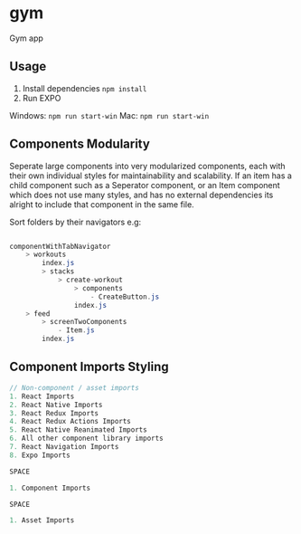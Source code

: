 # gym

Gym app

## Usage
1) Install dependencies
```npm install```
2) Run EXPO


Windows:
```npm run start-win```
Mac:
```npm run start-win```

## Components Modularity

Seperate large components into very modularized components, each with their own individual styles for maintainability and scalability. If an item has a child component such as a Seperator component, or an Item component which does not use many styles, and has no external dependencies its alright to include that component in the same file.

Sort folders by their navigators e.g:

```c#

componentWithTabNavigator
    > workouts
        index.js
        > stacks
            > create-workout
                > components
                    - CreateButton.js
                index.js
    > feed
        > screenTwoComponents
            - Item.js
        index.js


```

## Component Imports Styling

```js
// Non-component / asset imports
1. React Imports
2. React Native Imports
3. React Redux Imports
4. React Redux Actions Imports
5. React Native Reanimated Imports
6. All other component library imports
7. React Navigation Imports
8. Expo Imports

SPACE

1. Component Imports

SPACE

1. Asset Imports
```
